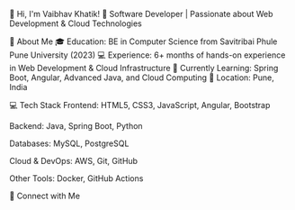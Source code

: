 👋 Hi, I'm Vaibhav Khatik!
🚀 Software Developer | Passionate about Web Development & Cloud Technologies

🔹 About Me
🎓 Education: BE in Computer Science from Savitribai Phule Pune University (2023)
💻 Experience: 6+ months of hands-on experience in Web Development & Cloud Infrastructure
🌱 Currently Learning: Spring Boot, Angular, Advanced Java, and Cloud Computing
📍 Location: Pune, India

💻 Tech Stack
Frontend: HTML5, CSS3, JavaScript, Angular, Bootstrap

Backend: Java, Spring Boot, Python

Databases: MySQL, PostgreSQL

Cloud & DevOps: AWS, Git, GitHub

Other Tools: Docker, GitHub Actions

🔗 Connect with Me
